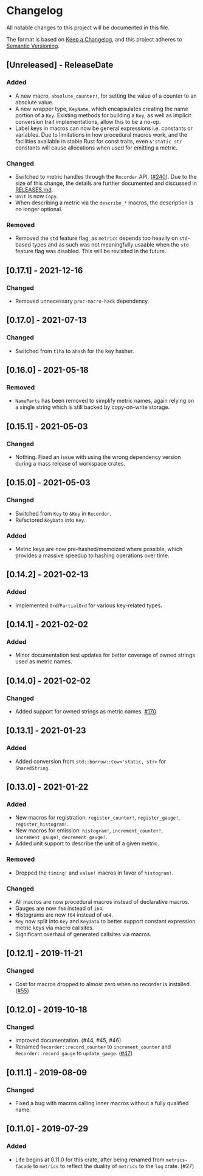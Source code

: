 # Changelog
All notable changes to this project will be documented in this file.

The format is based on [Keep a Changelog](https://keepachangelog.com/en/1.0.0/),
and this project adheres to [Semantic Versioning](https://semver.org/spec/v2.0.0.html).

<!-- next-header -->

## [Unreleased] - ReleaseDate

### Added
- A new macro, `absolute_counter!`, for setting the value of a counter to an absolute value.
- A new wrapper type, `KeyName`, which encapsulates creating the name portion of a `Key`.  Existing
  methods for building a `Key`, as well as implicit conversion trait implementations, allow this to
  be a no-op.
- Label keys in macros can now be general expressions i.e. constants or variables.  Due to
  limitations in how procedural macros work, and the facilities available in stable Rust for const
  traits, even `&'static str` constants will cause allocations when used for emitting a metric.

### Changed
- Switched to metric handles through the `Recorder` API.
  ([#240](https://github.com/metrics-rs/metrics/pull/240)).  Due to the size of this change, the
  details are further documented and discussed in [RELEASES.md](RELEASES.md).
- `Unit` is now `Copy`.
- When describing a metric via the `describe_*` macros, the description is no longer optional.

### Removed
- Removed the `std` feature flag, as `metrics` depends too heavily on `std`-based types and as such
  was not meaningfully usaable when the `std` feature flag was disabled.  This will be revisited in
  the future.

## [0.17.1] - 2021-12-16

### Changed
- Removed unnecessary `proc-macro-hack` dependency.

## [0.17.0] - 2021-07-13

### Changed
- Switched from `t1ha` to `ahash` for the key hasher.

## [0.16.0] - 2021-05-18

### Removed
- `NameParts` has been removed to simplify metric names, again relying on a single string which is
  still backed by copy-on-write storage.

## [0.15.1] - 2021-05-03
### Changed
- Nothing.  Fixed an issue with using the wrong dependency version during a mass release of
  workspace crates.

## [0.15.0] - 2021-05-03
### Changed
- Switched from `Key` to `&Key` in `Recorder`.
- Refactored `KeyData` into `Key`.

### Added
- Metric keys are now pre-hashed/memoized where possible, which provides a massive speedup to
  hashing operations over time.
## [0.14.2] - 2021-02-13
### Added
- Implemented `Ord`/`PartialOrd` for various key-related types.

## [0.14.1] - 2021-02-02
### Added
- Minor documentation test updates for better coverage of owned strings used as metric names.

## [0.14.0] - 2021-02-02
### Changed
- Added support for owned strings as metric names. [#170](https://github.com/metrics-rs/metrics/pull/170)

## [0.13.1] - 2021-01-23
### Added
- Added conversion from `std::borrow::Cow<'static, str>` for `SharedString`.

## [0.13.0] - 2021-01-22
### Added
- New macros for registration: `register_counter!`, `register_gauge!`, `register_histogram!`.
- New macros for emission: `histogram!`, `increment_counter!`, `increment_gauge!`,
  `decrement_gauge!`.
- Added unit support to describe the unit of a given metric.

### Removed
- Dropped the `timing!` and `value!` macros in favor of `histogram!`.

### Changed
- All macros are now procedural macros instead of declarative macros.
- Gauges are now `f64` instead of `i64`.
- Histograms are now `f64` instead of `u64`.
- `Key` now split into `Key` and `KeyData` to better support constant expression metric keys via
  macro callsites.
- Significant overhaul of generated callsites via macros.

## [0.12.1] - 2019-11-21
### Changed
- Cost for macros dropped to almost zero when no recorder is installed. ([#55](https://github.com/metrics-rs/metrics/pull/55))

## [0.12.0] - 2019-10-18
### Changed
- Improved documentation. (#44, #45, #46)
- Renamed `Recorder::record_counter` to `increment_counter` and `Recorder::record_gauge` to `update_gauge`. ([#47](https://github.com/metrics-rs/metrics/pull/47))

## [0.11.1] - 2019-08-09
### Changed
- Fixed a bug with macros calling inner macros without a fully qualified name.

## [0.11.0] - 2019-07-29
### Added
- Life begins at 0.11.0 for this crate, after being renamed from `metrics-facade` to `metrics` to
  reflect the duality of `metrics` to the `log` crate. (#27)
